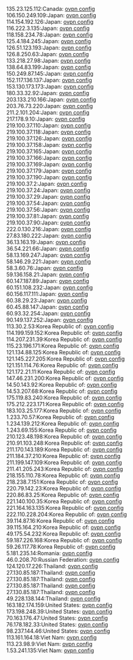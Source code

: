 135.23.125.112:Canada: [ovpn config](vpn/135_23_125_112.ovpn)  
106.150.249.109:Japan: [ovpn config](vpn/106_150_249_109.ovpn)  
114.154.192.126:Japan: [ovpn config](vpn/114_154_192_126.ovpn)  
116.222.3.135:Japan: [ovpn config](vpn/116_222_3_135.ovpn)  
118.158.234.78:Japan: [ovpn config](vpn/118_158_234_78.ovpn)  
125.4.184.245:Japan: [ovpn config](vpn/125_4_184_245.ovpn)  
126.51.123.193:Japan: [ovpn config](vpn/126_51_123_193.ovpn)  
126.8.250.63:Japan: [ovpn config](vpn/126_8_250_63.ovpn)  
133.218.27.98:Japan: [ovpn config](vpn/133_218_27_98.ovpn)  
138.64.83.199:Japan: [ovpn config](vpn/138_64_83_199.ovpn)  
150.249.87.145:Japan: [ovpn config](vpn/150_249_87_145.ovpn)  
152.117.136.137:Japan: [ovpn config](vpn/152_117_136_137.ovpn)  
153.130.173.173:Japan: [ovpn config](vpn/153_130_173_173.ovpn)  
180.33.32.92:Japan: [ovpn config](vpn/180_33_32_92.ovpn)  
203.133.210.166:Japan: [ovpn config](vpn/203_133_210_166.ovpn)  
203.76.73.220:Japan: [ovpn config](vpn/203_76_73_220.ovpn)  
211.2.101.204:Japan: [ovpn config](vpn/211_2_101_204.ovpn)  
217.178.9.10:Japan: [ovpn config](vpn/217_178_9_10.ovpn)  
219.100.37.110:Japan: [ovpn config](vpn/219_100_37_110.ovpn)  
219.100.37.118:Japan: [ovpn config](vpn/219_100_37_118.ovpn)  
219.100.37.126:Japan: [ovpn config](vpn/219_100_37_126.ovpn)  
219.100.37.158:Japan: [ovpn config](vpn/219_100_37_158.ovpn)  
219.100.37.165:Japan: [ovpn config](vpn/219_100_37_165.ovpn)  
219.100.37.166:Japan: [ovpn config](vpn/219_100_37_166.ovpn)  
219.100.37.169:Japan: [ovpn config](vpn/219_100_37_169.ovpn)  
219.100.37.179:Japan: [ovpn config](vpn/219_100_37_179.ovpn)  
219.100.37.190:Japan: [ovpn config](vpn/219_100_37_190.ovpn)  
219.100.37.2:Japan: [ovpn config](vpn/219_100_37_2.ovpn)  
219.100.37.24:Japan: [ovpn config](vpn/219_100_37_24.ovpn)  
219.100.37.29:Japan: [ovpn config](vpn/219_100_37_29.ovpn)  
219.100.37.54:Japan: [ovpn config](vpn/219_100_37_54.ovpn)  
219.100.37.56:Japan: [ovpn config](vpn/219_100_37_56.ovpn)  
219.100.37.81:Japan: [ovpn config](vpn/219_100_37_81.ovpn)  
219.100.37.90:Japan: [ovpn config](vpn/219_100_37_90.ovpn)  
222.0.130.216:Japan: [ovpn config](vpn/222_0_130_216.ovpn)  
27.83.180.222:Japan: [ovpn config](vpn/27_83_180_222.ovpn)  
36.13.163.19:Japan: [ovpn config](vpn/36_13_163_19.ovpn)  
36.54.221.66:Japan: [ovpn config](vpn/36_54_221_66.ovpn)  
58.13.169.247:Japan: [ovpn config](vpn/58_13_169_247.ovpn)  
58.146.29.221:Japan: [ovpn config](vpn/58_146_29_221.ovpn)  
58.3.60.76:Japan: [ovpn config](vpn/58_3_60_76.ovpn)  
59.136.158.21:Japan: [ovpn config](vpn/59_136_158_21.ovpn)  
60.147.187.89:Japan: [ovpn config](vpn/60_147_187_89.ovpn)  
60.151.108.232:Japan: [ovpn config](vpn/60_151_108_232.ovpn)  
60.156.117.111:Japan: [ovpn config](vpn/60_156_117_111.ovpn)  
60.38.29.23:Japan: [ovpn config](vpn/60_38_29_23.ovpn)  
60.45.88.147:Japan: [ovpn config](vpn/60_45_88_147.ovpn)  
60.93.32.254:Japan: [ovpn config](vpn/60_93_32_254.ovpn)  
90.149.137.252:Japan: [ovpn config](vpn/90_149_137_252.ovpn)  
113.30.2.53:Korea Republic of: [ovpn config](vpn/113_30_2_53.ovpn)  
114.199.159.152:Korea Republic of: [ovpn config](vpn/114_199_159_152.ovpn)  
114.207.231.39:Korea Republic of: [ovpn config](vpn/114_207_231_39.ovpn)  
115.23.196.171:Korea Republic of: [ovpn config](vpn/115_23_196_171.ovpn)  
121.134.88.125:Korea Republic of: [ovpn config](vpn/121_134_88_125.ovpn)  
121.145.227.205:Korea Republic of: [ovpn config](vpn/121_145_227_205.ovpn)  
121.151.114.76:Korea Republic of: [ovpn config](vpn/121_151_114_76.ovpn)  
121.172.21.11:Korea Republic of: [ovpn config](vpn/121_172_21_11.ovpn)  
147.46.231.200:Korea Republic of: [ovpn config](vpn/147_46_231_200.ovpn)  
14.50.143.92:Korea Republic of: [ovpn config](vpn/14_50_143_92.ovpn)  
14.53.207.68:Korea Republic of: [ovpn config](vpn/14_53_207_68.ovpn)  
175.119.83.240:Korea Republic of: [ovpn config](vpn/175_119_83_240.ovpn)  
175.212.223.171:Korea Republic of: [ovpn config](vpn/175_212_223_171.ovpn)  
183.103.25.177:Korea Republic of: [ovpn config](vpn/183_103_25_177.ovpn)  
1.233.70.57:Korea Republic of: [ovpn config](vpn/1_233_70_57.ovpn)  
1.234.139.212:Korea Republic of: [ovpn config](vpn/1_234_139_212.ovpn)  
1.243.69.155:Korea Republic of: [ovpn config](vpn/1_243_69_155.ovpn)  
210.123.48.198:Korea Republic of: [ovpn config](vpn/210_123_48_198.ovpn)  
210.91.103.248:Korea Republic of: [ovpn config](vpn/210_91_103_248.ovpn)  
211.170.143.189:Korea Republic of: [ovpn config](vpn/211_170_143_189.ovpn)  
211.184.37.210:Korea Republic of: [ovpn config](vpn/211_184_37_210.ovpn)  
211.199.147.109:Korea Republic of: [ovpn config](vpn/211_199_147_109.ovpn)  
211.41.205.243:Korea Republic of: [ovpn config](vpn/211_41_205_243.ovpn)  
218.155.110.78:Korea Republic of: [ovpn config](vpn/218_155_110_78.ovpn)  
218.238.7.151:Korea Republic of: [ovpn config](vpn/218_238_7_151.ovpn)  
220.79.142.23:Korea Republic of: [ovpn config](vpn/220_79_142_23.ovpn)  
220.86.83.25:Korea Republic of: [ovpn config](vpn/220_86_83_25.ovpn)  
221.140.100.35:Korea Republic of: [ovpn config](vpn/221_140_100_35.ovpn)  
221.164.163.135:Korea Republic of: [ovpn config](vpn/221_164_163_135.ovpn)  
222.110.228.204:Korea Republic of: [ovpn config](vpn/222_110_228_204.ovpn)  
39.114.87.16:Korea Republic of: [ovpn config](vpn/39_114_87_16.ovpn)  
39.115.164.210:Korea Republic of: [ovpn config](vpn/39_115_164_210.ovpn)  
49.175.54.232:Korea Republic of: [ovpn config](vpn/49_175_54_232.ovpn)  
59.187.226.168:Korea Republic of: [ovpn config](vpn/59_187_226_168.ovpn)  
59.26.117.78:Korea Republic of: [ovpn config](vpn/59_26_117_78.ovpn)  
5.181.235.14:Romania: [ovpn config](vpn/5_181_235_14.ovpn)  
46.0.208.70:Russian Federation: [ovpn config](vpn/46_0_208_70.ovpn)  
124.120.17.226:Thailand: [ovpn config](vpn/124_120_17_226.ovpn)  
27.130.85.187:Thailand: [ovpn config](vpn/27_130_85_187.ovpn)  
27.130.85.187:Thailand: [ovpn config](vpn/27_130_85_187.ovpn)  
27.130.85.187:Thailand: [ovpn config](vpn/27_130_85_187.ovpn)  
27.130.85.187:Thailand: [ovpn config](vpn/27_130_85_187.ovpn)  
49.228.138.144:Thailand: [ovpn config](vpn/49_228_138_144.ovpn)  
163.182.174.159:United States: [ovpn config](vpn/163_182_174_159.ovpn)  
173.198.248.39:United States: [ovpn config](vpn/173_198_248_39.ovpn)  
70.163.176.47:United States: [ovpn config](vpn/70_163_176_47.ovpn)  
76.178.182.33:United States: [ovpn config](vpn/76_178_182_33.ovpn)  
98.237.144.46:United States: [ovpn config](vpn/98_237_144_46.ovpn)  
113.161.164.18:Viet Nam: [ovpn config](vpn/113_161_164_18.ovpn)  
113.23.98.9:Viet Nam: [ovpn config](vpn/113_23_98_9.ovpn)  
1.53.241.135:Viet Nam: [ovpn config](vpn/1_53_241_135.ovpn)  
